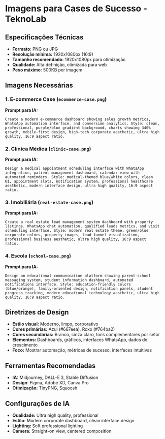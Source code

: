 # Imagens para Cases de Sucesso - TeknoLab

## Especificações Técnicas
- **Formato:** PNG ou JPG
- **Resolução mínima:** 1920x1080px (16:9)
- **Tamanho recomendado:** 1920x1080px para otimização
- **Qualidade:** Alta definição, otimizada para web
- **Peso máximo:** 500KB por imagem

## Imagens Necessárias

### 1. E-commerce Case (`ecommerce-case.png`)
**Prompt para IA:**
```
Create a modern e-commerce dashboard showing sales growth metrics, WhatsApp automation interface, and conversion analytics. Style: clean, professional, purple/blue gradient background, charts showing 340% growth, mobile-first design, high-tech corporate aesthetic, ultra high quality, 16:9 aspect ratio.
```

### 2. Clínica Médica (`clinic-case.png`)
**Prompt para IA:**
```
Design a medical appointment scheduling interface with WhatsApp integration, patient management dashboard, calendar view with automated reminders. Style: medical-themed blue/white colors, clean UI, appointment slots, notification system, professional healthcare aesthetic, modern interface design, ultra high quality, 16:9 aspect ratio.
```

### 3. Imobiliária (`real-estate-case.png`)
**Prompt para IA:**
```
Create a real estate lead management system dashboard with property listings, WhatsApp chat automation, qualified leads metrics, and visit scheduling interface. Style: modern real estate theme, green/blue corporate colors, property images, lead funnel visualization, professional business aesthetic, ultra high quality, 16:9 aspect ratio.
```

### 4. Escola (`school-case.png`)
**Prompt para IA:**
```
Design an educational communication platform showing parent-school messaging system, student information dashboard, automated notifications interface. Style: education-friendly colors (blue/orange), family-oriented design, notification panels, student progress tracking, modern educational technology aesthetic, ultra high quality, 16:9 aspect ratio.
```

## Diretrizes de Design
- **Estilo visual:** Moderno, limpo, corporativo
- **Cores primárias:** Azul (#667eea), Roxo (#764ba2)
- **Cores secundárias:** Branco, cinza claro, tons complementares por setor
- **Elementos:** Dashboards, gráficos, interfaces WhatsApp, dados de crescimento
- **Foco:** Mostrar automação, métricas de sucesso, interfaces intuitivas

## Ferramentas Recomendadas
- **IA:** Midjourney, DALL-E 3, Stable Diffusion
- **Design:** Figma, Adobe XD, Canva Pro
- **Otimização:** TinyPNG, Squoosh

## Configurações de IA
- **Qualidade:** Ultra high quality, professional
- **Estilo:** Modern corporate dashboard, clean interface design
- **Lighting:** Soft professional lighting
- **Camera:** Straight-on view, centered composition 